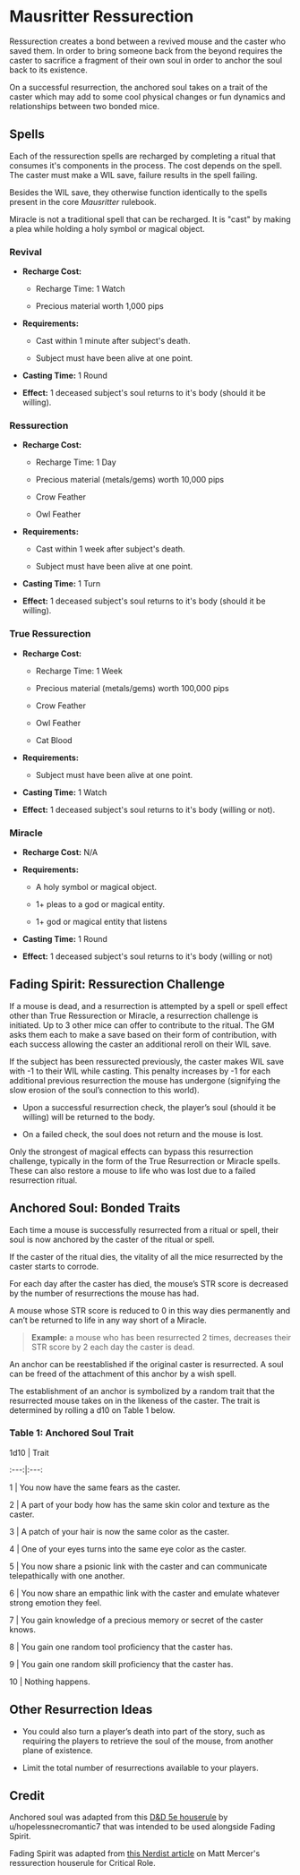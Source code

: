 # Mausritter Ressurection

Ressurection creates a bond between a revived mouse and the caster who saved them. In order to bring someone back from the beyond requires the caster to sacrifice a fragment of their own soul in order to anchor the soul back to its existence.

On a successful resurrection, the anchored soul takes on a trait of the caster which may add to some cool physical changes or fun dynamics and relationships between two bonded mice.

## Spells

Each of the ressurection spells are recharged by completing a ritual that consumes it's components in the process. The cost depends on the spell. The caster must make a WIL save, failure results in the spell failing.

Besides the WIL save, they otherwise function identically to the spells present in the core *Mausritter* rulebook. 

Miracle is not a traditional spell that can be recharged. It is "cast" by making a plea while holding a holy symbol or magical object.

### Revival

- **Recharge Cost:**

  - Recharge Time: 1 Watch

  - Precious material worth 1,000 pips

- **Requirements:**

  - Cast within 1 minute after subject's death.

  - Subject must have been alive at one point.

- **Casting Time:** 1 Round

- **Effect:** 1 deceased subject's soul returns to it's body (should it be willing).

### Ressurection

- **Recharge Cost:**

  - Recharge Time: 1 Day

  - Precious material (metals/gems) worth 10,000 pips

  - Crow Feather

  - Owl Feather

- **Requirements:**

  - Cast within 1 week after subject's death.

  - Subject must have been alive at one point.

- **Casting Time:** 1 Turn

- **Effect:** 1 deceased subject's soul returns to it's body (should it be willing).

### True Ressurection

- **Recharge Cost:**

  - Recharge Time: 1 Week

  - Precious material (metals/gems) worth 100,000 pips

  - Crow Feather

  - Owl Feather

  - Cat Blood

- **Requirements:**

  - Subject must have been alive at one point.

- **Casting Time:** 1 Watch

- **Effect:** 1 deceased subject's soul returns to it's body (willing or not).

### Miracle

- **Recharge Cost:** N/A

- **Requirements:** 

  - A holy symbol or magical object.

  - 1+ pleas to a god or magical entity.

  - 1+ god or magical entity that listens

- **Casting Time:** 1 Round

- **Effect:** 1 deceased subject's soul returns to it's body (willing or not)

## Fading Spirit: Ressurection Challenge

If a mouse is dead, and a resurrection is attempted by a spell or spell effect other than True Ressurection or Miracle, a resurrection challenge is initiated. Up to 3 other mice can offer to contribute to the ritual. The GM asks them each to make a save based on their form of contribution, with each success allowing the caster an additional reroll on their WIL save.

If the subject has been ressurected previously, the caster makes WIL save with -1 to their WIL while casting. This penalty increases by -1 for each additional previous resurrection the mouse has undergone (signifying the slow erosion of the soul’s connection to this world).

- Upon a successful resurrection check, the player’s soul (should it be willing) will be returned to the body.

- On a failed check, the soul does not return and the mouse is lost.

Only the strongest of magical effects can bypass this resurrection challenge, typically in the form of the True Resurrection or Miracle spells. These can also restore a mouse to life who was lost due to a failed resurrection ritual.

## Anchored Soul: Bonded Traits

Each time a mouse is successfully resurrected from a ritual or spell, their soul is now anchored by the caster of the ritual or spell.

If the caster of the ritual dies, the vitality of all the mice resurrected by the caster starts to corrode.

For each day after the caster has died, the mouse’s STR score is decreased by the number of resurrections the mouse has had.

A mouse whose STR score is reduced to 0 in this way dies permanently and can’t be returned to life in any way short of a Miracle.

> **Example:** a mouse who has been resurrected 2 times, decreases their STR score by 2 each day the caster is dead.

An anchor can be reestablished if the original caster is resurrected. A soul can be freed of the attachment of this anchor by a wish spell. 

The establishment of an anchor is symbolized by a random trait that the resurrected mouse takes on in the likeness of the caster. The trait is determined by rolling a d10 on Table 1 below.

### Table 1: Anchored Soul Trait

1d10 | Trait

:---:|:---:

1 | You now have the same fears as the caster.

2 | A part of your body how has the same skin color and texture as the caster.

3 | A patch of your hair is now the same color as the caster.

4 | One of your eyes turns into the same eye color as the caster.

5 | You now share a psionic link with the caster and can communicate telepathically with one another.

6 | You now share an empathic link with the caster and emulate whatever strong emotion they feel.

7 | You gain knowledge of a precious memory or secret of the caster knows.

8 | You gain one random tool proficiency that the caster has.

9 | You gain one random skill proficiency that the caster has.

10 | Nothing happens.

## Other Resurrection Ideas

- You could also turn a player’s death into part of the story, such as requiring the players to retrieve the soul of the mouse, from another plane of existence.

- Limit the total number of resurrections available to your players.

## Credit

Anchored soul was adapted from this [D&D 5e houserule](https://www.reddit.com/r/DnDBehindTheScreen/comments/vd9zwr/want_to_make_death_a_little_more_meaningful_while/) by u/hopelessnecromantic7 that was intended to be used alongside Fading Spirit.

Fading Spirit was adapted from [this Nerdist article](https://web.archive.org/web/20220331135452/https://nerdist.com/article/use-critical-roles-resurrection-rules-in-your-own-campaign/) on Matt Mercer's ressurection houserule for Critical Role.
